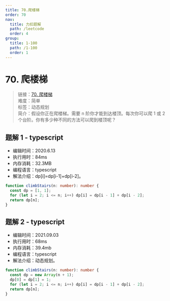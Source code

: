 ```yaml
---
title: 70.爬楼梯
order: 70
nav:
  title: 力扣题解
  path: /leetcode
  order: 4
group:
  title: 1-100
  path: /1-100
  order: 1
---
```


# 70. 爬楼梯

> 链接：[70. 爬楼梯](https://leetcode-cn.com/problems/climbing-stairs/)  
> 难度：简单  
> 标签：动态规划  
> 简介：假设你正在爬楼梯。需要 n 阶你才能到达楼顶。每次你可以爬 1 或 2 个台阶。你有多少种不同的方法可以爬到楼顶呢？

## 题解 1 - typescript

- 编辑时间：2020.6.13
- 执行用时：84ms
- 内存消耗：32.3MB
- 编程语言：typescript
- 解法介绍：dp[i]=dp[i-1]+dp[i-2]。

```typescript
function climbStairs(n: number): number {
  const dp = [1, 1];
  for (let i = 2; i <= n; i++) dp[i] = dp[i - 1] + dp[i - 2];
  return dp[n];
}
```

## 题解 2 - typescript

- 编辑时间：2021.09.03
- 执行用时：68ms
- 内存消耗：39.4mb
- 编程语言：typescript
- 解法介绍：动态规划。

```typescript
function climbStairs(n: number): number {
  const dp = new Array(n + 1);
  dp[0] = dp[1] = 1;
  for (let i = 2; i <= n; i++) dp[i] = dp[i - 1] + dp[i - 2];
  return dp[n];
}
```
